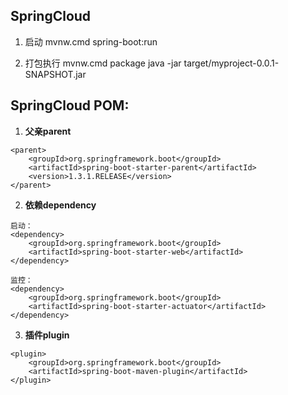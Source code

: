 ## SpringCloud
1. 启动
mvnw.cmd spring-boot:run

2. 打包执行
mvnw.cmd package
java -jar target/myproject-0.0.1-SNAPSHOT.jar


## SpringCloud POM:
1. **父亲parent**
```
<parent>
    <groupId>org.springframework.boot</groupId>
    <artifactId>spring-boot-starter-parent</artifactId>
    <version>1.3.1.RELEASE</version>
</parent>
```
2. **依赖dependency**
```
启动：
<dependency>
    <groupId>org.springframework.boot</groupId>
    <artifactId>spring-boot-starter-web</artifactId>
</dependency>

监控：
<dependency>
    <groupId>org.springframework.boot</groupId>
    <artifactId>spring-boot-starter-actuator</artifactId>
</dependency>
```
3. **插件plugin**
```
<plugin>
    <groupId>org.springframework.boot</groupId>
    <artifactId>spring-boot-maven-plugin</artifactId>
</plugin>
```
